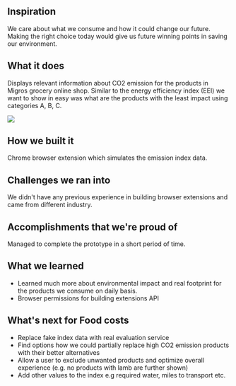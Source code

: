 ## Inspiration

We care about what we consume and how it could change our future. Making the right choice today would give us future winning points in saving our environment. 

## What it does

Displays relevant information about CO2 emission for the products in Migros grocery online shop. Similar to the energy efficiency index (EEI) we want to show in easy was what are the products with the least impact using categories A, B, C.

![](https://g.recordit.co/k9Yie1Qyna.gif)

## How we built it

Chrome browser extension which simulates the emission index data. 

## Challenges we ran into

We didn't have any previous experience in building browser extensions and came from different industry. 

## Accomplishments that we're proud of

Managed to complete the prototype in a short period of time.

## What we learned

* Learned much more about environmental impact and real footprint for the products we consume on daily basis. 
* Browser permissions for building extensions API

## What's next for Food costs

* Replace fake index data with real evaluation service
* Find options how we could partially replace high CO2 emission products with their better alternatives
* Allow a user to exclude unwanted products and optimize overall experience (e.g. no products with lamb are further shown) 
* Add other values to the index e.g required water, miles to transport etc. 
